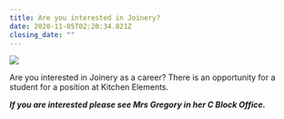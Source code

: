 ```yaml
---
title: Are you interested in Joinery?
date: 2020-11-05T02:20:34.821Z
closing_date: ""
---
```



![](https://res.cloudinary.com/whanganuihigh/image/upload/v1604542967/Careers%20and%20Vocational/05.11.2020_-_Joinery.jpg)

Are you interested in Joinery as a career? There is an opportunity for a student for a position at Kitchen Elements.

***If you are interested please see Mrs Gregory in her C Block Office.***